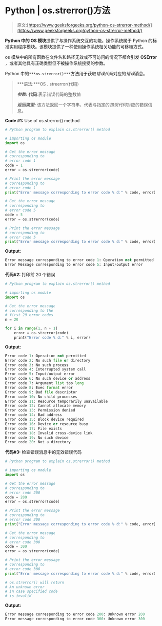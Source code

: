 # Python | os.strerror()方法

> 原文:[https://www.geeksforgeeks.org/python-os-strerror-method/](https://www.geeksforgeeks.org/python-os-strerror-method/)

**Python 中的 OS 模块**提供了与操作系统交互的功能。操作系统属于 Python 的标准实用程序模块。该模块提供了一种使用操作系统相关功能的可移植方式。

os 模块中的所有函数在文件名和路径无效或不可访问的情况下都会引发 **OSError** ，或者其他具有正确类型但不被操作系统接受的参数。

Python 中的`***os.strerror()***`方法用于获取*错误代码*对应的*错误*消息。

> ***语法:***OS . streerror(代码)
> 
> ***参数:***
> **代码**:表示错误代码的整数值
> 
> ***返回类型:*** 该方法返回一个字符串，代表与指定的*错误代码*对应的错误信息。

**Code #1:** Use of os.strerror() method

```py
# Python program to explain os.strerror() method 

# importing os module 
import os

# Get the error message 
# corresponding to 
# error code 1
code = 1
error = os.strerror(code)

# Print the error message 
# corresponding to 
# error code 1
print("Error message corresponding to error code % d:" % code, error)

# Get the error message 
# corresponding to 
# error code 5
code = 5
error = os.strerror(code)

# Print the error message 
# corresponding to 
# error code 5
print("Error message corresponding to error code % d:" % code, error)
```

**Output:**

```py
Error message corresponding to error code 1: Operation not permitted
Error Message corresponding to error code 5: Input/output error

```

**代码#2:** 打印前 20 个错误

```py
# Python program to explain os.strerror() method 

# importing os module 
import os

# Get the error message 
# corresponding to the
# first 20 error codes
n = 20

for i in range(1, n + 1)
    error = os.strerror(code)
    print("Error code % d:" % i, error)
```

**Output:**

```py
Error code 1: Operation not permitted
Error code 2: No such file or directory
Error code 3: No such process
Error code 4: Interrupted system call
Error code 5: Input/output error
Error code 6: No such device or address
Error code 7: Argument list too long
Error code 8: Exec format error
Error code 9: Bad file descriptor
Error code 10: No child processes
Error code 11: Resource temporarily unavailable
Error code 12: Cannot allocate memory
Error code 13: Permission denied
Error code 14: Bad address
Error code 15: Block device required
Error code 16: Device or resource busy
Error code 17: File exists
Error code 18: Invalid cross-device link
Error code 19: No such device
Error code 20: Not a directory

```

**代码#3:** 检查错误消息中的无效错误代码

```py
# Python program to explain os.strerror() method 

# importing os module 
import os

# Get the error message 
# corresponding to 
# error code 200
code = 200
error = os.strerror(code)

# Print the error message 
# corresponding to 
# error code 200
print("Error message corresponding to error code % d:" % code, error)

# Get the error message 
# corresponding to 
# error code 300
code = 300
error = os.strerror(code)

# Print the error message 
# corresponding to 
# error code 300
print("Error message corresponding to error code % d:" % code, error)

# os.strerror() will return
# An unknown error
# in case specified code
# is invalid
```

**Output:**

```py
Error message corresponding to error code 200: Unknown error 200
Error message corresponding to error code 300: Unknown error 300

```